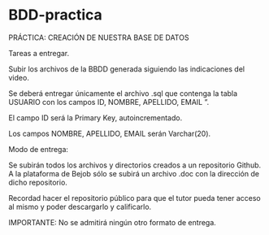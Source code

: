 # BDD-practica

PRÁCTICA: CREACIÓN DE NUESTRA BASE DE DATOS

Tareas a entregar.

Subir los archivos de la BBDD generada siguiendo las indicaciones del video.

Se deberá entregar únicamente el archivo .sql que contenga la tabla USUARIO con los campos ID, NOMBRE, APELLIDO, EMAIL ”.


El campo ID será la Primary Key, autoincrementado.


Los campos NOMBRE, APELLIDO, EMAIL serán Varchar(20).


Modo de entrega:

Se subirán todos los archivos y directorios creados a un repositorio Github. A la plataforma de Bejob sólo se subirá un archivo .doc con la dirección de dicho repositorio.

Recordad hacer el repositorio público para que el tutor pueda tener acceso al mismo y poder descargarlo y calificarlo.

IMPORTANTE: No se admitirá ningún otro formato de entrega.
